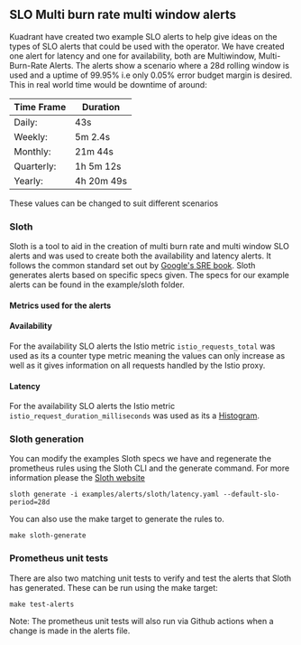 ## SLO Multi burn rate multi window alerts
Kuadrant have created two example SLO alerts to help give ideas on the types of SLO alerts that could be used with the operator. We have created one alert for latency and one for availability, both are Multiwindow, Multi-Burn-Rate Alerts. The alerts show a scenario where a 28d rolling window is used and a uptime of 99.95% i.e only 0.05% error budget margin is desired. This in real world time would be downtime of around: 

| Time Frame | Duration   |
|------------|------------|
| Daily:     | 43s        |
| Weekly:    | 5m 2.4s    |
| Monthly:   | 21m 44s    |
| Quarterly: | 1h 5m 12s  |
| Yearly:    | 4h 20m 49s |

These values can be changed to suit different scenarios

### Sloth
Sloth is a tool to aid in the creation of multi burn rate and multi window SLO alerts and was used to create both the availability and latency alerts. It follows the common standard set out by [Google's SRE book](https://sre.google/workbook/implementing-slos/). Sloth generates alerts based on specific specs given. The specs for our example alerts can be found in the example/sloth folder.

#### Metrics used for the alerts
 
#### Availability
For the availability SLO alerts the Istio metric `istio_requests_total` was used as its a counter type metric meaning the values can only increase as well as it gives information on all requests handled by the Istio proxy.

#### Latency
For the availability SLO alerts the Istio metric `istio_request_duration_milliseconds` was used as its a [Histogram](https://prometheus.io/docs/concepts/metric_types/#histogram).

### Sloth generation
You can modify the examples Sloth specs we have and regenerate the prometheus rules using the Sloth CLI and the generate command. For more information please the [Sloth website](https://sloth.dev/usage/cli/)

```
sloth generate -i examples/alerts/sloth/latency.yaml --default-slo-period=28d
```
You can also use the make target to generate the rules to.

```
make sloth-generate
```
### Prometheus unit tests
There are also two matching unit tests to verify and test the alerts that Sloth has generated. These can be run using the make target:

```
make test-alerts
```

Note: The prometheus unit tests will also run via Github actions when a change is made in the alerts file.
